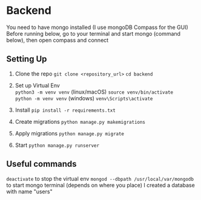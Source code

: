# Backend

You need to have mongo installed (I use mongoDB Compass for the GUI)
Before running below, go to your terminal and start mongo (command below), then open compass and connect

## Setting Up

1. Clone the repo
   `git clone <repository_url>`
    `cd backend`

2. Set up Virtual Env
\
   `python3 -m venv venv` (linux/macOS)
   `source venv/bin/activate`
\
   `python -m venv venv` (windows)
   `venv\Scripts\activate` 
   
3. Install
   `pip install -r requirements.txt`

4. Create migrations
   `python manage.py makemigrations`

5. Apply migrations
   `python manage.py migrate`

6. Start
   `python manage.py runserver`



## Useful commands
`deactivate` to stop the virtual env
`mongod --dbpath /usr/local/var/mongodb` to start mongo terminal (depends on where you place)
I created a database with name "users" 